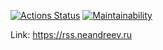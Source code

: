 [![Actions Status](https://github.com/neandreev/frontend-project-lvl3/workflows/hexlet-check/badge.svg)](https://github.com/neandreev/frontend-project-lvl3/actions)
[![Maintainability](https://api.codeclimate.com/v1/badges/6aa59dd715928a165f0b/maintainability)](https://codeclimate.com/github/neandreev/RSS-Agregator/maintainability)

Link: https://rss.neandreev.ru
